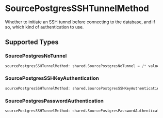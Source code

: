 # SourcePostgresSSHTunnelMethod

Whether to initiate an SSH tunnel before connecting to the database, and if so, which kind of authentication to use.


## Supported Types

### SourcePostgresNoTunnel

```python
sourcePostgresSSHTunnelMethod: shared.SourcePostgresNoTunnel = /* values here */
```

### SourcePostgresSSHKeyAuthentication

```python
sourcePostgresSSHTunnelMethod: shared.SourcePostgresSSHKeyAuthentication = /* values here */
```

### SourcePostgresPasswordAuthentication

```python
sourcePostgresSSHTunnelMethod: shared.SourcePostgresPasswordAuthentication = /* values here */
```

